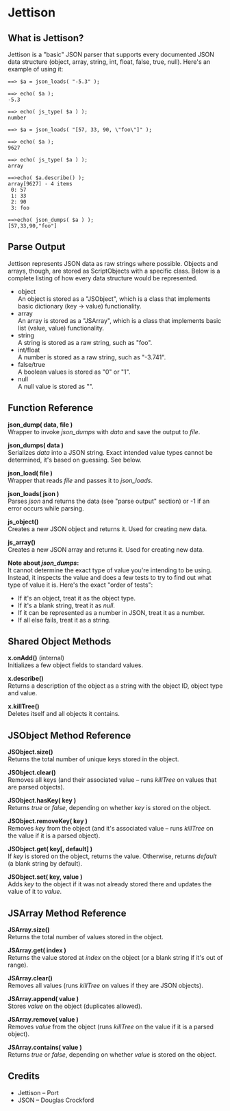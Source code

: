 # Jettison

## What is Jettison?

Jettison is a "basic" JSON parser that supports every documented JSON data structure (object, array, string, int, float, false, true, null). Here's an example of using it:

    ==> $a = json_loads( "-5.3" );

    ==> echo( $a );
    -5.3

    ==> echo( js_type( $a ) );
    number
    
    ==> $a = json_loads( "[57, 33, 90, \"foo\"]" );

    ==> echo( $a );
    9627

    ==> echo( js_type( $a ) );
    array
    
    ==>echo( $a.describe() );
    array[9627] - 4 items
     0: 57
     1: 33
     2: 90
     3: foo
    
    ==>echo( json_dumps( $a ) );
    [57,33,90,"foo"]

## Parse Output

Jettison represents JSON data as raw strings where possible. Objects and arrays, though, are stored as ScriptObjects with a specific class. Below is a complete listing of how every data structure would be represented.

* object  
An object is stored as a "JSObject", which is a class that implements basic dictionary (key -> value) functionality.
* array  
An array is stored as a "JSArray", which is a class that implements basic list (value, value) functionality.
* string  
A string is stored as a raw string, such as "foo".
* int/float  
A number is stored as a raw string, such as "-3.741".
* false/true  
A boolean values is stored as "0" or "1".
* null  
A null value is stored as "".

## Function Reference

**json_dump( data, file )**  
Wrapper to invoke *json_dumps* with *data* and save the output to *file*.

**json_dumps( data )**  
Serializes *data* into a JSON string. Exact intended value types cannot be determined, it's based on guessing. See below.

**json_load( file )**  
Wrapper that reads *file* and passes it to *json_loads*.

**json_loads( json )**  
Parses *json* and returns the data (see "parse output" section) or -1 if an error occurs while parsing.

**js_object()**  
Creates a new JSON object and returns it. Used for creating new data.

**js_array()**  
Creates a new JSON array and returns it. Used for creating new data.

**Note about *json_dumps*:**  
It cannot determine the exact type of value you're intending to be using. Instead, it inspects the value and does a few tests to try to find out what type of value it is. Here's the exact "order of tests":

* If it's an object, treat it as the object type.
* If it's a blank string, treat it as *null*.
* If it can be represented as a number in JSON, treat it as a number.
* If all else fails, treat it as a string.

## Shared Object Methods

**x.onAdd()** (internal)  
Initializes a few object fields to standard values.

**x.describe()**  
Returns a description of the object as a string with the object ID, object type and value.

**x.killTree()**  
Deletes itself and all objects it contains.

## JSObject Method Reference

**JSObject.size()**  
Returns the total number of unique keys stored in the object.

**JSObject.clear()**  
Removes all keys (and their associated value – runs *killTree* on values that are parsed objects).

**JSObject.hasKey( key )**  
Returns *true* or *false*, depending on whether *key* is stored on the object.

**JSObject.removeKey( key )**  
Removes *key* from the object (and it's associated value – runs *killTree* on the value if it is a parsed object).

**JSObject.get( key[, default] )**  
If *key* is stored on the object, returns the value. Otherwise, returns *default* (a blank string by default).

**JSObject.set( key, value )**  
Adds *key* to the object if it was not already stored there and updates the value of it to *value*.

## JSArray Method Reference

**JSArray.size()**  
Returns the total number of values stored in the object.

**JSArray.get( index )**  
Returns the value stored at *index* on the object (or a blank string if it's out of range).

**JSArray.clear()**  
Removes all values (runs *killTree* on values if they are JSON objects).

**JSArray.append( value )**  
Stores *value* on the object (duplicates allowed).

**JSArray.remove( value )**  
Removes *value* from the object (runs *killTree* on the value if it is a parsed object).

**JSArray.contains( value )**  
Returns *true* or *false*, depending on whether *value* is stored on the object.

## Credits

* Jettison – Port
* JSON – Douglas Crockford